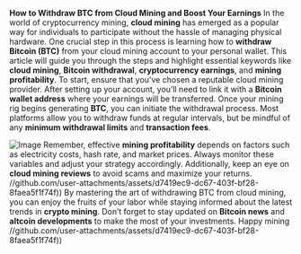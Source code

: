 **How to Withdraw BTC from Cloud Mining and Boost Your Earnings**
In the world of cryptocurrency mining, **cloud mining** has emerged as a popular way for individuals to participate without the hassle of managing physical hardware. One crucial step in this process is learning how to **withdraw Bitcoin (BTC)** from your cloud mining account to your personal wallet. This article will guide you through the steps and highlight essential keywords like **cloud mining**, **Bitcoin withdrawal**, **cryptocurrency earnings**, and **mining profitability**.
To start, ensure that you’ve chosen a reputable cloud mining provider. After setting up your account, you’ll need to link it with a **Bitcoin wallet address** where your earnings will be transferred. Once your mining rig begins generating **BTC**, you can initiate the withdrawal process. Most platforms allow you to withdraw funds at regular intervals, but be mindful of any **minimum withdrawal limits** and **transaction fees**.

![Image](https://github.com/user-attachments/assets/d7419ec9-dc67-403f-bf28-8faea5f1f74f)
Remember, effective **mining profitability** depends on factors such as electricity costs, hash rate, and market prices. Always monitor these variables and adjust your strategy accordingly. Additionally, keep an eye on **cloud mining reviews** to avoid scams and maximize your returns. 
 //github.com/user-attachments/assets/d7419ec9-dc67-403f-bf28-8faea5f1f74f))
By mastering the art of withdrawing BTC from cloud mining, you can enjoy the fruits of your labor while staying informed about the latest trends in **crypto mining**. Don’t forget to stay updated on **Bitcoin news** and **altcoin developments** to make the most of your investments. Happy mining 
 //github.com/user-attachments/assets/d7419ec9-dc67-403f-bf28-8faea5f1f74f))

